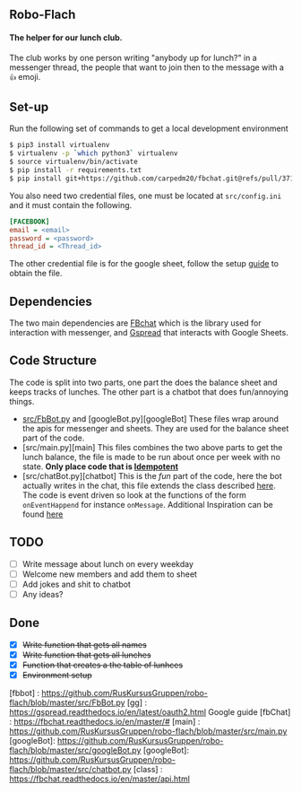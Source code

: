 ## Robo-Flach
#### The helper for our lunch club.
The club works by one person writing "anybody up for lunch?" in a messenger
thread, the people that want to join then to the message with a `👍` emoji.

## Set-up
Run the following set of commands to get a local development environment
```bash
$ pip3 install virtualenv
$ virtualenv -p `which python3` virtualenv
$ source virtualenv/bin/activate
$ pip install -r requirements.txt
$ pip install git+https://github.com/carpedm20/fbchat.git@refs/pull/371/head
```
You also need two credential files, one must be located at `src/config.ini` and
it must contain the following.
```ini
[FACEBOOK]
email = <email>
password = <password>
thread_id = <Thread_id>
```
The other credential file is for the google sheet, follow the setup [guide](gg)
to obtain the file.

## Dependencies
The two main dependencies are [FBchat](fbChat) which is the library used for
interaction with messenger, and [Gspread](https://gspread.readthedocs.io) that
interacts with Google Sheets.


## Code Structure
The code is split into two parts, one part the does the balance sheet and keeps
tracks of lunches. The other part is a chatbot that does fun/annoying things.

* [src/FbBot.py](FbBot) and [googleBot.py][googleBot]
    These files wrap around the apis for messenger and sheets. They are used
    for the balance sheet part of the code.
* [src/main.py][main]
    This files combines the two above parts to get the lunch balance, the file
    is made to be run about once per week with no state. **Only place code that
    is [Idempotent](https://en.wikipedia.org/wiki/Idempotence)**
* [src/chatBot.py][chatbot]
    This is the _fun_ part of the code, here the bot actually writes in the
    chat, this file extends the class described [here](class). The code is
    event driven so look at the functions of the form `onEventHappend` for
    instance `onMessage`. Additional Inspiration can be found
    [here](https://fbchat.readthedocs.io/en/master/examples.html)



## TODO
* [ ] Write message about lunch on every weekday
* [ ] Welcome new members and add them to sheet
* [ ] Add jokes and shit to chatbot
* [ ] Any ideas?

## Done
* [X] ~~Write function that gets all names~~
* [X] ~~Write function that gets all lunches~~
* [X] ~~Function that creates a the table of lunhces~~
* [X] ~~Environment setup~~

[fbbot] : https://github.com/RusKursusGruppen/robo-flach/blob/master/src/FbBot.py
[gg] : https://gspread.readthedocs.io/en/latest/oauth2.html Google guide
[fbChat] : https://fbchat.readthedocs.io/en/master/#
[main] : https://github.com/RusKursusGruppen/robo-flach/blob/master/src/main.py
[googleBot]: https://github.com/RusKursusGruppen/robo-flach/blob/master/src/googleBot.py
[googleBot]: https://github.com/RusKursusGruppen/robo-flach/blob/master/src/chatbot.py
[class] : https://fbchat.readthedocs.io/en/master/api.html
